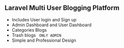 ## Laravel Multi User Blogging Platform

* Includes User login and Sign  up
* Admin Dashboard and User Dashboard
* Categories Blogs
* Trash blogs ``` ONLY ADMIN```
* Simple and Professional Design



